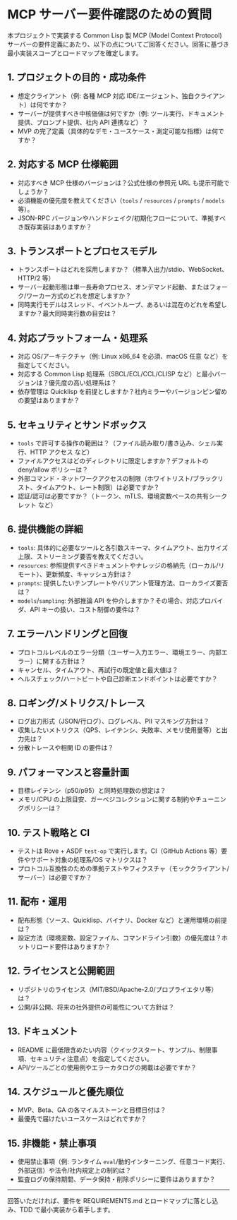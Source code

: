 # MCP サーバー要件確認のための質問

本プロジェクトで実装する Common Lisp 製 MCP (Model Context Protocol) サーバーの要件定義にあたり、以下の点についてご回答ください。回答に基づき最小実装スコープとロードマップを確定します。

## 1. プロジェクトの目的・成功条件
- 想定クライアント（例: 各種 MCP 対応 IDE/エージェント、独自クライアント）は何ですか？
- サーバーが提供すべき中核価値は何ですか（例: ツール実行、ドキュメント提供、プロンプト提供、社内 API 連携など）？
- MVP の完了定義（具体的なデモ・ユースケース・測定可能な指標）は何ですか？

## 2. 対応する MCP 仕様範囲
- 対応すべき MCP 仕様のバージョンは？公式仕様の参照元 URL も提示可能でしょうか？
- 必須機能の優先度を教えてください（`tools` / `resources` / `prompts` / `models` 等）。
- JSON-RPC バージョンやハンドシェイク/初期化フローについて、準拠すべき既存実装はありますか？

## 3. トランスポートとプロセスモデル
- トランスポートはどれを採用しますか？（標準入出力/stdio、WebSocket、HTTP/2 等）
- サーバー起動形態は単一長寿命プロセス、オンデマンド起動、またはフォーク/ワーカー方式のどれを想定しますか？
- 同時実行モデルはスレッド、イベントループ、あるいは混在のどれを希望しますか？最大同時実行数の目安は？

## 4. 対応プラットフォーム・処理系
- 対応 OS/アーキテクチャ（例: Linux x86_64 を必須、macOS 任意 など）を指定してください。
- 対応する Common Lisp 処理系（SBCL/ECL/CCL/CLISP など）と最小バージョンは？優先度の高い処理系は？
- 依存管理は Quicklisp を前提としますか？社内ミラーやバージョンピン留めの要望はありますか？

## 5. セキュリティとサンドボックス
- `tools` で許可する操作の範囲は？（ファイル読み取り/書き込み、シェル実行、HTTP アクセス など）
- ファイルアクセスはどのディレクトリに限定しますか？デフォルトの deny/allow ポリシーは？
- 外部コマンド・ネットワークアクセスの制限（ホワイトリスト/ブラックリスト、タイムアウト、レート制限）は必要ですか？
- 認証/認可は必要ですか？（トークン、mTLS、環境変数ベースの共有シークレット など）

## 6. 提供機能の詳細
- `tools`: 具体的に必要なツールと各引数スキーマ、タイムアウト、出力サイズ上限、ストリーミング要否を教えてください。
- `resources`: 参照提供すべきドキュメントやナレッジの格納先（ローカル/リモート）、更新頻度、キャッシュ方針は？
- `prompts`: 提供したいテンプレートやバリアント管理方法、ローカライズ要否は？
- `models`/`sampling`: 外部推論 API を仲介しますか？その場合、対応プロバイダ、API キーの扱い、コスト制御の要件は？

## 7. エラーハンドリングと回復
- プロトコルレベルのエラー分類（ユーザー入力エラー、環境エラー、内部エラー）に関する方針は？
- キャンセル、タイムアウト、再試行の既定値と最大値は？
- ヘルスチェック/ハートビートや自己診断エンドポイントは必要ですか？

## 8. ロギング/メトリクス/トレース
- ログ出力形式（JSON/行ログ）、ログレベル、PII マスキング方針は？
- 収集したいメトリクス（QPS、レイテンシ、失敗率、メモリ使用量等）と出力先は？
- 分散トレースや相関 ID の要件は？

## 9. パフォーマンスと容量計画
- 目標レイテンシ（p50/p95）と同時処理数の想定は？
- メモリ/CPU の上限目安、ガーベジコレクションに関する制約やチューニングポリシーは？

## 10. テスト戦略と CI
- テストは Rove + ASDF `test-op` で実行します。CI（GitHub Actions 等）要件やサポート対象の処理系/OS マトリクスは？
- プロトコル互換性のための準拠テストやフィクスチャ（モッククライアント/サーバー）は必要ですか？

## 11. 配布・運用
- 配布形態（ソース、Quicklisp、バイナリ、Docker など）と運用環境の前提は？
- 設定方法（環境変数、設定ファイル、コマンドライン引数）の優先度は？ホットリロード要件はありますか？

## 12. ライセンスと公開範囲
- リポジトリのライセンス（MIT/BSD/Apache-2.0/プロプライエタリ等）は？
- 公開/非公開、将来の社外提供の可能性について方針は？

## 13. ドキュメント
- README に最低限含めたい内容（クイックスタート、サンプル、制限事項、セキュリティ注意点）を指定してください。
- API/ツールごとの使用例やエラーカタログの掲載は必要ですか？

## 14. スケジュールと優先順位
- MVP、Beta、GA の各マイルストーンと目標日付は？
- 最優先で届けたいユースケースはどれですか？

## 15. 非機能・禁止事項
- 使用禁止事項（例: ランタイム `eval`/動的インターニング、任意コード実行、外部送信）や法令/社内規定上の制約は？
- 監査ログの保持期間、データ保持・削除ポリシーに要件はありますか？

---
回答いただければ、要件を REQUIREMENTS.md とロードマップに落とし込み、TDD で最小実装から着手します。

